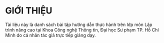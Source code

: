 # GIỚI THIỆU

Tài liệu này là danh sách bài tập hướng dẫn thực hành trên lớp môn Lập trình nâng cao tại Khoa Công nghệ Thông tin, Đại học Sư phạm TP. Hồ Chí Minh do cá nhân tác giả trực tiếp giảng dạy.

